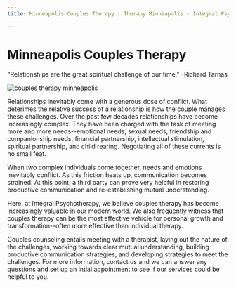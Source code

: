 ```yaml
---
title: Minneapolis Couples Therapy | Therapy Minneapolis - Integral Psychotherapy

---
```


# Minneapolis Couples Therapy

"Relationships are the great spiritual challenge of our time." -Richard Tarnas

![couples therapy minneapolis](/files/couples_therapy_minneapolis.jpg)

Relationships inevitably come with a generous dose of conflict.  What deterimes the relative success of a relationship is how the couple manages these challenges.  Over the past few decades relationships have become increasingly complex.  They have been charged with the task of meeting more and more needs--emotional needs, sexual needs, friendship and companionship needs, financial partnership, intellectual stimulation, spiritual partnership, and child rearing. Negotiating all of these currents is no small feat.

When two complex individuals come together, needs and emotions inevitably conflict.  As this friction heats up, communication becomes strained.  At this point, a third party can prove very helpful in restoring productive communication and re-establishing mutual understanding.

 

Here, at Integral Psychotherapy, we believe couples therapy has become increasingly valuable in our modern world.  We also frequently witness that couples therapy can be the most effective vehicle for personal growth and transformation--often more effective than individual therapy.

Couples counseling entails meeting with a therapist, laying out the nature of the challenges, working towards clear mutual understanding,  building productive communication strategies, and developing strategies to meet the challenges.  For more information, contact us and we can answer any questions and set up an intial appointment to see if our services could be helpful to you.